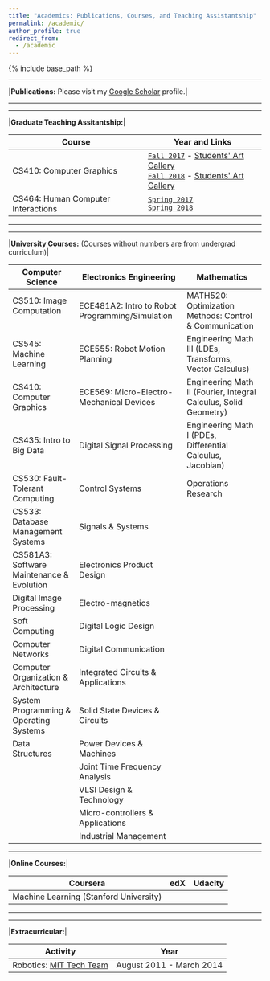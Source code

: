 ```yaml
---
title: "Academics: Publications, Courses, and Teaching Assistantship"
permalink: /academic/
author_profile: true
redirect_from:
  - /academic
---
```


{% include base_path %}

*****************

|**Publications:** Please visit my [Google Scholar](https://scholar.google.com/citations?user=O3IPYzIAAAAJ&hl=en) profile.|


*****************

*****************


|**Graduate Teaching Assitantship:**|

| Course | Year and Links |
| ------------- | ------------- |
| CS410: Computer Graphics  | [`Fall 2017`](https://www.cs.colostate.edu/~cs410/yr2017fa/) - [Students' Art Gallery](https://gurumulay.github.io/images/500x300.png) <br> [`Fall 2018`](https://www.cs.colostate.edu/~cs410/yr2018fa/) - [Students' Art Gallery](https://gurumulay.github.io/images/500x300.png)      |
| CS464: Human Computer Interactions | [`Spring 2017`](https://www.cs.colostate.edu/~cs464/yr2017sp/) <br> [`Spring 2018`](https://www.cs.colostate.edu/~cs464/yr2018sp/)        |


*****************

*****************


|**University Courses:** (Courses without numbers are from undergrad curriculum)|

| Computer Science | Electronics Engineering  | Mathematics |
| --------- | ------------- | ----- |
| CS510: Image Computation &nbsp; &nbsp; &nbsp; &nbsp; &nbsp;   | ECE481A2: Intro to Robot Programming/Simulation       | MATH520: Optimization Methods: Control & Communication |
| CS545: Machine Learning                                       | ECE555: Robot Motion Planning                         | Engineering Math III (LDEs, Transforms, Vector Calculus)                      |
| CS410: Computer Graphics                                      | ECE569: Micro-Electro-Mechanical Devices              | Engineering Math II (Fourier, Integral Calculus, Solid Geometry)                      |
| CS435: Intro to Big Data                                      | Digital Signal Processing                             | Engineering Math I (PDEs, Differential Calculus, Jacobian)                      |
| CS530: Fault-Tolerant Computing                               | Control Systems                                       | Operations Research            |
| CS533: Database Management Systems                            | Signals & Systems                                     ||
| CS581A3: Software Maintenance & Evolution                     | Electronics Product Design                            ||
| Digital Image Processing                                      | Electro-magnetics                                     ||
| Soft Computing                                                | Digital Logic Design                                  ||
| Computer Networks                                             | Digital Communication                                 ||
| Computer Organization & Architecture                          | Integrated Circuits & Applications                    ||
| System Programming & Operating Systems                        | Solid State Devices & Circuits                        ||
| Data Structures                                               | Power Devices & Machines                              ||
|                                                               | Joint Time Frequency Analysis                         ||
|                                                               | VLSI Design & Technology                              ||
|                                                               | Micro-controllers & Applications                      ||
|                                                               | Industrial Management                                 ||


*************************

|**Online Courses:**|

| Coursera | edX  | Udacity |
| --------- | ------------- | -------- |
| Machine Learning (Stanford University)  |  |  |


*****************

*****************


|**Extracurricular:**|

| Activity | Year |
| ------------ | ------------- |
| Robotics: [MIT Tech Team](robocon.in) | August 2011 - March 2014 |



